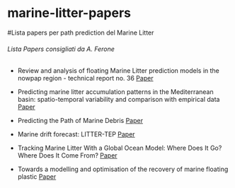 # marine-litter-papers
#Lista papers per path prediction del Marine Litter


###### Lista Papers consigliati da A. Ferone

- Review and analysis of floating Marine Litter prediction models in the nowpap region - technical report no. 36 [Paper](https://wedocs.unep.org/handle/20.500.11822/26237)

- Predicting marine litter accumulation patterns in the Mediterranean basin: spatio-temporal variability and comparison with empirical data [Paper](https://indicit-europa.eu/cms/wp-content/uploads/2021/03/Mansui-et-al_-2020.pdf)

- Predicting the Path of Marine Debris [Paper](https://www.akcoastalstudies.org/data/Curriculum-2020_out_of_school/Predicting_the_Path_of_Marine_Debris.pdf)

- Marine drift forecast: LITTER-TEP [Paper](https://marine.copernicus.eu/services/use-cases/marine-drift-forecast-litter-tep)

- Tracking Marine Litter With a Global Ocean Model: Where Does It Go? Where Does It Come From? [Paper](https://www.frontiersin.org/articles/10.3389/fmars.2021.667591/full)

- Towards a modelling and optimisation of the recovery of marine floating plastic [Paper](https://hal.archives-ouvertes.fr/hal-03365821/document)
